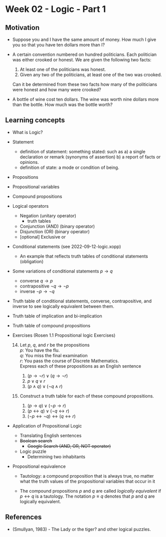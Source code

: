 # Week 02 - Logic - Part 1

## Motivation

- Suppose you and I have the same amount of money. How much I give you so that 
  you have ten dollars more than I?

- A certain convention numbered on hundred politicians. Each politician 
  was either crooked or honest. We are given the following two facts:
  1. At least one of the politicians was honest.
  2. Given any two of the politicians, at least one of the two was crooked.    

  Can it be determined from these two facts how many of the politicians were 
  honest and how many were crooked?

- A bottle of wine cost ten dollars. The wine was worth nine dollars more than 
  the bottle. How much was the bottle worth?

## Learning concepts

- What is Logic?
- Statement 
  - definition of statement: something stated: such as a) a single declaration
    or remark (synonyms of assertion) b) a report of facts or opinions.    
  - definition of state: a mode or condition of being.
- Propositions
- Propositional variables
- Compound propositions
- Logical operators
  - Negation (unitary operator)
    - truth tables
  - Conjunction (AND)  (binary operator)
  - Disjunction (OR) (binary operator)
  - [optional] Exclusive or
- Conditional statements (see 2022-09-12-logic.xopp)
  - An example that reflects truth tables of conditional
    statements (obligation)
- Some variations of conditional statements $p \rightarrow q$
  - converse $q \rightarrow p$
  - contrapositive $\neg q \rightarrow \neg p$
  - inverse  $\neg p \rightarrow \neg q$
- Truth table of conditional statements, converse, contrapositive, 
  and inverse to see logically equivalent between them.
  
- Truth table of implication and bi-implication
- Truth table of compound propositions 
- Exercises (Rosen 1.1 Propositional logic Exercises)    
  
  14. Let $p$, $q$, and $r$ be the propositions     
      $p$: You have the flu.    
      $q$: You miss the final examination   
      $r$: You pass the course of Discrete Mathematics.   
      Express each of these propositions as an English sentence
      1. $(p \rightarrow \neg r) \vee (q \rightarrow \neg r)$ 
      2. $p \vee q \vee r$
      3. $(p \wedge q) \vee (\neg q \wedge r)$

  39. Construct a truth table for each of these compound propositions.
      1. $(p \rightarrow q) \vee (\neg p \rightarrow r)$ 
      2. $(p \leftrightarrow q) \vee (\neg q \leftrightarrow r)$
      3. $(\neg p \leftrightarrow \neg q) \leftrightarrow (q \leftrightarrow r)$

- Application of Propositional Logic
  - Translating English sentences
  - ~~Boolean search~~
    - ~~Google Search (AND, OR, NOT operator)~~
  - Logic puzzle
    - Determining two inhabitants

- Propositional equivalence

  - Tautology: a compound proposition that is always true, no matter what the
    truth values of the propositional variables that occur in it

  - The compound propositions $p$ and $q$ are called _logically equivalent_ 
    if $p \leftrightarrow q$ is a tautology. The notation $p \equiv q$ denotes 
    that $p$ and $q$ are logically equivalent.
  

## References
- (Smullyan, 1983) - The Lady or the tiger? and other logical puzzles.
